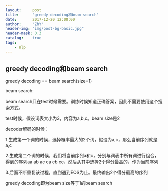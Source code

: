 ```yaml
---
layout:     post
title:      "greedy decoding和beam search"
date:       2017-12-20 12:00:00
author:     "ZhY"
header-img: "img/post-bg-basic.jpg"
header-mask: 0.3
catalog:    true
tags:
    - nlp
---
```


## greedy decoding和beam search

greedy decoding == beam search(size=1)

beam search:

beam search只在test时候需要。训练时候知道正确答案，因此不需要使用这个搜索方式。

test时候，假设词表大小为3，内容为a,b,c。beam size是2

decoder解码的时候：

1.生成第一个词的时候，选择概率最大的2个词，假设为a,c，那么当前序列就是a,c

2.生成第二个词的时候，我们将当前序列a和c，分别与词表中所有词进行组合，得到的序列aa ab ac ca cb cc，然后从其中选择2个得分最高的，作为当前序列

3.后面不断重复该过程，直到遇到EOS为止。最终输出2个得分最高的序列


greedy decoding即为beam size等于1的beam search



